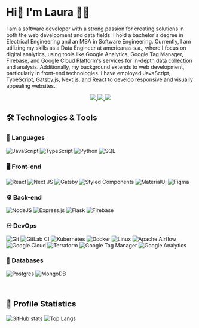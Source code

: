 # Hi👋 I'm Laura 👩‍💻

I am a software developer with a strong passion for creating solutions in both the web development and data fields. I hold a bachelor's degree in Electrical Engineering and an MBA in Software Engineering. Currently, I am utilizing my skills as a Data Engineer at americanas s.a., where I focus on digital analytics, using tools like Google Analytics, Google Tag Manager, Firebase, and Google Cloud Platform's services for in-depth data collection and analysis. Additionally, my background extends to web development, particularly in front-end technologies. I have employed JavaScript, TypeScript, Gatsby.js, Next.js, and React to develop responsive and visually appealing websites.

<p align="center">
  <a href="https://www.linkedin.com/in/laurabrosa" target="_blank">
    <img src="https://img.shields.io/badge/Linkedin-%230077B5.svg?style=flat&logo=linkedin&logoColor=white" />
  </a>
  <a href="mailto:laurabeatrizgr@gmail.com" target="_blank">
    <img src="https://img.shields.io/badge/Gmail-D14836?style=flat&logo=gmail&logoColor=white" />
  </a>
    <img src="https://komarev.com/ghpvc/?username=laurabrosa&abbreviated=true&color=blue" />  
</p> 

## 🛠️ Technologies & Tools

### 💬 Languages
![JavaScript](https://img.shields.io/badge/Javascript-%23323330.svg?style=flat&logo=javascript&logoColor=%23F7DF1E)
![TypeScript](https://img.shields.io/badge/Typescript-%23007ACC.svg?style=flat&logo=typescript&logoColor=white)
![Python](https://img.shields.io/badge/Python-3670A0?style=flat&logo=python&logoColor=white)
![SQL](https://img.shields.io/badge/SQL-000?style=flat&logo=database&logoColor=white)

### 🖥️ Front-end
![React](https://img.shields.io/badge/React-%2320232a.svg?style=flat&logo=react&logoColor=%2361DAFB)
![Next JS](https://img.shields.io/badge/Next-black?style=flat&logo=next.js&logoColor=white)
![Gatsby](https://img.shields.io/badge/Gatsby-%23663399.svg?style=flat&logo=gatsby&logoColor=white)
![Styled Components](https://img.shields.io/badge/Styled--Components-DB7093?style=flat&logo=styled-components&logoColor=white)
![MaterialUI](https://img.shields.io/badge/Material--UI-000?style=flat&logo=mui)
![Figma](https://img.shields.io/badge/Figma-%23F24E1E.svg?style=flat&logo=figma&logoColor=white)

### ⚙️ Back-end
![NodeJS](https://img.shields.io/badge/Node.js-6DA55F?style=flat&logo=node.js&logoColor=white)
![Express.js](https://img.shields.io/badge/Express.js-%23404d59.svg?style=flat&logo=express&logoColor=%2361DAFB)
![Flask](https://img.shields.io/badge/Flask-%23000.svg?style=flat&logo=flask&logoColor=white)
![Firebase](https://img.shields.io/badge/Firebase-a08021?style=flat&logo=firebase&logoColor=ffcd34)

### ♾️ DevOps
![Git](https://img.shields.io/badge/Git-%23F05033.svg?style=flat&logo=git&logoColor=white)
![GitLab CI](https://img.shields.io/badge/Gitlab%20CI-%23181717.svg?style=flat&logo=gitlab&logoColor=white)
![Kubernetes](https://img.shields.io/badge/Kubernetes-%23326ce5.svg?style=flat&logo=kubernetes&logoColor=white)
![Docker](https://img.shields.io/badge/Docker-%230db7ed.svg?style=flat&logo=docker&logoColor=white)
![Linux](https://img.shields.io/badge/-Linux-000?style=flat&logo=Linux)
![Apache Airflow](https://img.shields.io/badge/Apache%20Airflow-F47521?style=flat&logo=Apache%20Airflow&logoColor=white)
![Google Cloud](https://img.shields.io/badge/Google%20Cloud-%234285F4.svg?style=flat&logo=google-cloud&logoColor=white)
![Terraform](https://img.shields.io/badge/Terraform-%235835CC.svg?style=flat&logo=terraform&logoColor=white)
![Google Tag Manager](https://img.shields.io/badge/Google%20Tag%20Manager-%234285F4.svg?style=flat&logo=googletagmanager&logoColor=white)
![Google Analytics](https://img.shields.io/badge/Google%20Analytics-F47521?style=flat&logo=googleanalytics&logoColor=white)

### 📁 Databases
![Postgres](https://img.shields.io/badge/Postgres-%23316192.svg?style=flat&logo=postgresql&logoColor=white)
![MongoDB](https://img.shields.io/badge/MongoDB-%234ea94b.svg?style=flat&logo=mongodb&logoColor=white)


<br/>

## 🥇 Profile Statistics

![GitHub stats](https://github-readme-stats.vercel.app/api?username=laurabrosa&hide=stars&count_private=true&show_icons=true&theme=dracula)
![Top Langs](https://github-readme-stats.vercel.app/api/top-langs/?username=laurabrosa&layout=compact&count_private=true&theme=dracula)
